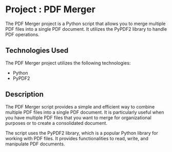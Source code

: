 # Project : PDF Merger

The PDF Merger project is a Python script that allows you to merge multiple PDF files into a single PDF document. It utilizes the PyPDF2 library to handle PDF operations.

## Technologies Used

The PDF Merger project utilizes the following technologies:

- Python
- PyPDF2

## Description

The PDF Merger script provides a simple and efficient way to combine multiple PDF files into a single PDF document. It is particularly useful when you have multiple PDF files that you want to merge for organizational purposes or to create a consolidated document.

The script uses the PyPDF2 library, which is a popular Python library for working with PDF files. It provides functionalities to read, write, and manipulate PDF documents.
